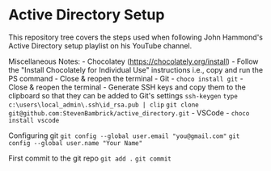 # Active Directory Setup

This repository tree covers the steps used when following John Hammond's Active Directory setup playlist on his YouTube channel.


Miscellaneous Notes:
    - Chocolatey (https://chocolately.org/install)
        - Follow the "Install Chocolately for Individual Use" instructions i.e., copy and run the PS command
        - Close & reopen the terminal
    - Git
        - `choco install git`
        - Close & reopen the terminal
        - Generate SSH keys and copy them to the clipboard so that they can be added to Git's settings 
            `ssh-keygen`
            `type c:\users\local_admin\.ssh\id_rsa.pub | clip`
            `git clone git@github.com:StevenBambrick/active_directory.git`
    - VSCode
        - `choco install vscode`

Configuring git
    `git config --global user.email "you@gmail.com"`
    `git config --global user.name "Your Name"`

First commit to the git repo
    `git add .`
    `git commit`